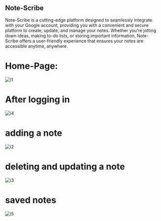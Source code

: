 ## Note-Scribe

Note-Scribe is a cutting-edge platform designed to seamlessly integrate with your Google account, providing you with a convenient and secure platform to create, update, and manage your notes.
Whether you're jotting down ideas, making to-do lists, or storing important information, Note-Scribe offers a user-friendly experience that ensures your notes are accessible anytime, anywhere.

# Home-Page:

![i1](https://github.com/SumaSreeVemuri/Mind-Script/assets/108190747/23d30add-e091-4cb4-b614-27d9c0e40b5a)

# After logging in 

![i4](https://github.com/SumaSreeVemuri/Mind-Script/assets/108190747/d51668ae-4edf-455b-a426-226e4f620b06)

# adding a note
![i2](https://github.com/SumaSreeVemuri/Mind-Script/assets/108190747/2b73d298-3514-45a7-b3cd-3dc827f9a671)
# deleting and updating a note
![i3](https://github.com/SumaSreeVemuri/Mind-Script/assets/108190747/3ef7467b-f471-4014-aed1-274560bf6e60)

# saved notes
![i5](https://github.com/SumaSreeVemuri/Mind-Script/assets/108190747/08db892f-c278-4517-8f83-2ee4f2b96a44)
